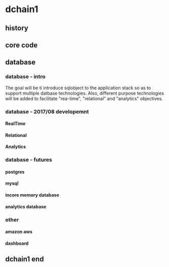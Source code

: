 # dchain1
## history
## core code 
## database

### database - intro

The goal will be ti introduce sqlobject to the application stack so as to support multiple datbase technologies.
Also, different purpose technologies will be added to facilitate "rea-time", "relational" and "analytics" objectives.

### database - 2017/08 developemnt 
#### RealTime
#### Relational
#### Analytics

### database - futures
#### postgres
#### mysql
#### incore memory database
#### analytics database

### other
#### amazon aws
#### dashboard

## dchain1 end
